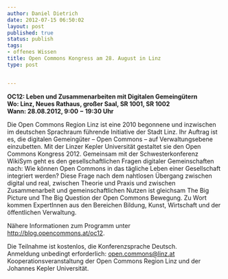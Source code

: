 ```yaml
---
author: Daniel Dietrich
date: 2012-07-15 06:50:02
layout: post
published: true
status: publish
tags:
- offenes Wissen
title: Open Commons Kongress am 28. August in Linz
type: post


---
```


**OC12: Leben und Zusammenarbeiten mit Digitalen Gemeingütern  
Wo: Linz, Neues Rathaus, großer Saal, SR 1001, SR 1002  
Wann: 28.08.2012, 9:00 − 19:30 Uhr**

Die Open Commons Region Linz ist eine 2010 begonnene und inzwischen im deutschen Sprachraum führende Initiative der Stadt Linz. Ihr Auftrag ist es, die digitalen Gemeingüter – Open Commons – auf Verwaltungsebene einzubetten. Mit der Linzer Kepler Universität gestaltet sie den Open Commons Kongress 2012. Gemeinsam mit der Schwesterkonferenz WikiSym geht es den gesellschaftlichen Fragen digitaler Gemeinschaften nach: Wie können Open Commons in das tägliche Leben einer Gesellschaft integriert werden? Diese Frage nach dem nahtlosen Übergang zwischen digital und real, zwischen Theorie und Praxis und zwischen Zusammenarbeit und gemeinschaftlichen Nutzen ist gleichsam The Big Picture und The Big Question der Open Commons Bewegung. Zu Wort kommen ExpertInnen aus den Bereichen Bildung, Kunst, Wirtschaft und der öffentlichen Verwaltung.

Nähere Informationen zum Programm unter <http://blog.opencommons.at/oc12>.

Die Teilnahme ist kostenlos, die Konferenzsprache Deutsch.  
Anmeldung unbedingt erforderlich: open.commons@linz.at  
Kooperationsveranstaltung der Open Commons Region Linz und der Johannes Kepler Universität.
